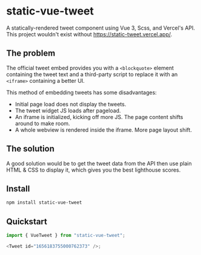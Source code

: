 # static-vue-tweet

A statically-rendered tweet component using Vue 3, Scss, and Vercel's API.
This project wouldn't exist without https://static-tweet.vercel.app/.

## The problem

The official tweet embed provides you with a `<blockquote>` element containing the tweet text and a third-party script to replace it with an `<iframe>` containing a better UI.

This method of embedding tweets has some disadvantages:

- Initial page load does not display the tweets.
- The tweet widget JS loads after pageload.
- An iframe is initialized, kicking off more JS. The page content shifts around to make room.
- A whole webview is rendered inside the iframe. More page layout shift.

## The solution

A good solution would be to get the tweet data from the API then use plain HTML & CSS to display it, which gives you the best lighthouse scores.

## Install

```bash
npm install static-vue-tweet
```

## Quickstart

```javascript
import { VueTweet } from "static-vue-tweet";

<Tweet id="1656183755000762373" />;
```
